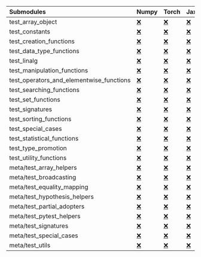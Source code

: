 | Submodules                               | Numpy                                                                                                                           | Torch                                                                                                                           | Jax                                                                                                                             | Tensorflow                                                                                                                      |
|:-----------------------------------------|:--------------------------------------------------------------------------------------------------------------------------------|:--------------------------------------------------------------------------------------------------------------------------------|:--------------------------------------------------------------------------------------------------------------------------------|:--------------------------------------------------------------------------------------------------------------------------------|
| test_array_object                        | <a href="https://github.com/unifyai/ivy/runs/8273337821?check_suite_focus=true" rel="noopener noreferrer" target="_blank">❌</a> | <a href="https://github.com/unifyai/ivy/runs/8273341359?check_suite_focus=true" rel="noopener noreferrer" target="_blank">❌</a> | <a href="https://github.com/unifyai/ivy/runs/8273345267?check_suite_focus=true" rel="noopener noreferrer" target="_blank">❌</a> | <a href="https://github.com/unifyai/ivy/runs/8273349561?check_suite_focus=true" rel="noopener noreferrer" target="_blank">❌</a> |
| test_constants                           | <a href="https://github.com/unifyai/ivy/runs/8273338023?check_suite_focus=true" rel="noopener noreferrer" target="_blank">❌</a> | <a href="https://github.com/unifyai/ivy/runs/8273341541?check_suite_focus=true" rel="noopener noreferrer" target="_blank">❌</a> | <a href="https://github.com/unifyai/ivy/runs/8273345438?check_suite_focus=true" rel="noopener noreferrer" target="_blank">❌</a> | <a href="https://github.com/unifyai/ivy/runs/8273349692?check_suite_focus=true" rel="noopener noreferrer" target="_blank">❌</a> |
| test_creation_functions                  | <a href="https://github.com/unifyai/ivy/runs/8273338150?check_suite_focus=true" rel="noopener noreferrer" target="_blank">❌</a> | <a href="https://github.com/unifyai/ivy/runs/8273341675?check_suite_focus=true" rel="noopener noreferrer" target="_blank">❌</a> | <a href="https://github.com/unifyai/ivy/runs/8273345603?check_suite_focus=true" rel="noopener noreferrer" target="_blank">❌</a> | <a href="https://github.com/unifyai/ivy/runs/8273349844?check_suite_focus=true" rel="noopener noreferrer" target="_blank">❌</a> |
| test_data_type_functions                 | <a href="https://github.com/unifyai/ivy/runs/8273338299?check_suite_focus=true" rel="noopener noreferrer" target="_blank">❌</a> | <a href="https://github.com/unifyai/ivy/runs/8273341846?check_suite_focus=true" rel="noopener noreferrer" target="_blank">❌</a> | <a href="https://github.com/unifyai/ivy/runs/8273345830?check_suite_focus=true" rel="noopener noreferrer" target="_blank">❌</a> | <a href="https://github.com/unifyai/ivy/runs/8273349973?check_suite_focus=true" rel="noopener noreferrer" target="_blank">❌</a> |
| test_linalg                              | <a href="https://github.com/unifyai/ivy/runs/8273338438?check_suite_focus=true" rel="noopener noreferrer" target="_blank">❌</a> | <a href="https://github.com/unifyai/ivy/runs/8273341996?check_suite_focus=true" rel="noopener noreferrer" target="_blank">❌</a> | <a href="https://github.com/unifyai/ivy/runs/8273345983?check_suite_focus=true" rel="noopener noreferrer" target="_blank">❌</a> | <a href="https://github.com/unifyai/ivy/runs/8273350076?check_suite_focus=true" rel="noopener noreferrer" target="_blank">❌</a> |
| test_manipulation_functions              | <a href="https://github.com/unifyai/ivy/runs/8273338582?check_suite_focus=true" rel="noopener noreferrer" target="_blank">❌</a> | <a href="https://github.com/unifyai/ivy/runs/8273342175?check_suite_focus=true" rel="noopener noreferrer" target="_blank">❌</a> | <a href="https://github.com/unifyai/ivy/runs/8273346140?check_suite_focus=true" rel="noopener noreferrer" target="_blank">❌</a> | <a href="https://github.com/unifyai/ivy/runs/8273350239?check_suite_focus=true" rel="noopener noreferrer" target="_blank">❌</a> |
| test_operators_and_elementwise_functions | <a href="https://github.com/unifyai/ivy/runs/8273338718?check_suite_focus=true" rel="noopener noreferrer" target="_blank">❌</a> | <a href="https://github.com/unifyai/ivy/runs/8273342357?check_suite_focus=true" rel="noopener noreferrer" target="_blank">❌</a> | <a href="https://github.com/unifyai/ivy/runs/8273346361?check_suite_focus=true" rel="noopener noreferrer" target="_blank">❌</a> | <a href="https://github.com/unifyai/ivy/runs/8273350405?check_suite_focus=true" rel="noopener noreferrer" target="_blank">❌</a> |
| test_searching_functions                 | <a href="https://github.com/unifyai/ivy/runs/8273338873?check_suite_focus=true" rel="noopener noreferrer" target="_blank">❌</a> | <a href="https://github.com/unifyai/ivy/runs/8273342506?check_suite_focus=true" rel="noopener noreferrer" target="_blank">❌</a> | <a href="https://github.com/unifyai/ivy/runs/8273346502?check_suite_focus=true" rel="noopener noreferrer" target="_blank">❌</a> | <a href="https://github.com/unifyai/ivy/runs/8273350566?check_suite_focus=true" rel="noopener noreferrer" target="_blank">❌</a> |
| test_set_functions                       | <a href="https://github.com/unifyai/ivy/runs/8273339012?check_suite_focus=true" rel="noopener noreferrer" target="_blank">❌</a> | <a href="https://github.com/unifyai/ivy/runs/8273342624?check_suite_focus=true" rel="noopener noreferrer" target="_blank">❌</a> | <a href="https://github.com/unifyai/ivy/runs/8273346643?check_suite_focus=true" rel="noopener noreferrer" target="_blank">❌</a> | <a href="https://github.com/unifyai/ivy/runs/8273350703?check_suite_focus=true" rel="noopener noreferrer" target="_blank">❌</a> |
| test_signatures                          | <a href="https://github.com/unifyai/ivy/runs/8273339164?check_suite_focus=true" rel="noopener noreferrer" target="_blank">❌</a> | <a href="https://github.com/unifyai/ivy/runs/8273342836?check_suite_focus=true" rel="noopener noreferrer" target="_blank">❌</a> | <a href="https://github.com/unifyai/ivy/runs/8273346784?check_suite_focus=true" rel="noopener noreferrer" target="_blank">❌</a> | <a href="https://github.com/unifyai/ivy/runs/8273350915?check_suite_focus=true" rel="noopener noreferrer" target="_blank">❌</a> |
| test_sorting_functions                   | <a href="https://github.com/unifyai/ivy/runs/8273339288?check_suite_focus=true" rel="noopener noreferrer" target="_blank">❌</a> | <a href="https://github.com/unifyai/ivy/runs/8273343014?check_suite_focus=true" rel="noopener noreferrer" target="_blank">❌</a> | <a href="https://github.com/unifyai/ivy/runs/8273346920?check_suite_focus=true" rel="noopener noreferrer" target="_blank">❌</a> | <a href="https://github.com/unifyai/ivy/runs/8273351050?check_suite_focus=true" rel="noopener noreferrer" target="_blank">❌</a> |
| test_special_cases                       | <a href="https://github.com/unifyai/ivy/runs/8273339425?check_suite_focus=true" rel="noopener noreferrer" target="_blank">❌</a> | <a href="https://github.com/unifyai/ivy/runs/8273343164?check_suite_focus=true" rel="noopener noreferrer" target="_blank">❌</a> | <a href="https://github.com/unifyai/ivy/runs/8273347110?check_suite_focus=true" rel="noopener noreferrer" target="_blank">❌</a> | <a href="https://github.com/unifyai/ivy/runs/8273351178?check_suite_focus=true" rel="noopener noreferrer" target="_blank">❌</a> |
| test_statistical_functions               | <a href="https://github.com/unifyai/ivy/runs/8273339551?check_suite_focus=true" rel="noopener noreferrer" target="_blank">❌</a> | <a href="https://github.com/unifyai/ivy/runs/8273343281?check_suite_focus=true" rel="noopener noreferrer" target="_blank">❌</a> | <a href="https://github.com/unifyai/ivy/runs/8273347248?check_suite_focus=true" rel="noopener noreferrer" target="_blank">❌</a> | <a href="https://github.com/unifyai/ivy/runs/8273351316?check_suite_focus=true" rel="noopener noreferrer" target="_blank">❌</a> |
| test_type_promotion                      | <a href="https://github.com/unifyai/ivy/runs/8273339693?check_suite_focus=true" rel="noopener noreferrer" target="_blank">❌</a> | <a href="https://github.com/unifyai/ivy/runs/8273343401?check_suite_focus=true" rel="noopener noreferrer" target="_blank">❌</a> | <a href="https://github.com/unifyai/ivy/runs/8273347380?check_suite_focus=true" rel="noopener noreferrer" target="_blank">❌</a> | <a href="https://github.com/unifyai/ivy/runs/8273351483?check_suite_focus=true" rel="noopener noreferrer" target="_blank">❌</a> |
| test_utility_functions                   | <a href="https://github.com/unifyai/ivy/runs/8273339857?check_suite_focus=true" rel="noopener noreferrer" target="_blank">❌</a> | <a href="https://github.com/unifyai/ivy/runs/8273343574?check_suite_focus=true" rel="noopener noreferrer" target="_blank">❌</a> | <a href="https://github.com/unifyai/ivy/runs/8273347583?check_suite_focus=true" rel="noopener noreferrer" target="_blank">❌</a> | <a href="https://github.com/unifyai/ivy/runs/8273351660?check_suite_focus=true" rel="noopener noreferrer" target="_blank">❌</a> |
| meta/test_array_helpers                  | <a href="https://github.com/unifyai/ivy/runs/8273340007?check_suite_focus=true" rel="noopener noreferrer" target="_blank">❌</a> | <a href="https://github.com/unifyai/ivy/runs/8273343784?check_suite_focus=true" rel="noopener noreferrer" target="_blank">❌</a> | <a href="https://github.com/unifyai/ivy/runs/8273347813?check_suite_focus=true" rel="noopener noreferrer" target="_blank">❌</a> | <a href="https://github.com/unifyai/ivy/runs/8273351785?check_suite_focus=true" rel="noopener noreferrer" target="_blank">❌</a> |
| meta/test_broadcasting                   | <a href="https://github.com/unifyai/ivy/runs/8273340173?check_suite_focus=true" rel="noopener noreferrer" target="_blank">❌</a> | <a href="https://github.com/unifyai/ivy/runs/8273343937?check_suite_focus=true" rel="noopener noreferrer" target="_blank">❌</a> | <a href="https://github.com/unifyai/ivy/runs/8273347976?check_suite_focus=true" rel="noopener noreferrer" target="_blank">❌</a> | <a href="https://github.com/unifyai/ivy/runs/8273351923?check_suite_focus=true" rel="noopener noreferrer" target="_blank">❌</a> |
| meta/test_equality_mapping               | <a href="https://github.com/unifyai/ivy/runs/8273340376?check_suite_focus=true" rel="noopener noreferrer" target="_blank">❌</a> | <a href="https://github.com/unifyai/ivy/runs/8273344069?check_suite_focus=true" rel="noopener noreferrer" target="_blank">❌</a> | <a href="https://github.com/unifyai/ivy/runs/8273348144?check_suite_focus=true" rel="noopener noreferrer" target="_blank">❌</a> | <a href="https://github.com/unifyai/ivy/runs/8273352045?check_suite_focus=true" rel="noopener noreferrer" target="_blank">❌</a> |
| meta/test_hypothesis_helpers             | <a href="https://github.com/unifyai/ivy/runs/8273340530?check_suite_focus=true" rel="noopener noreferrer" target="_blank">❌</a> | <a href="https://github.com/unifyai/ivy/runs/8273344220?check_suite_focus=true" rel="noopener noreferrer" target="_blank">❌</a> | <a href="https://github.com/unifyai/ivy/runs/8273348371?check_suite_focus=true" rel="noopener noreferrer" target="_blank">❌</a> | <a href="https://github.com/unifyai/ivy/runs/8273352174?check_suite_focus=true" rel="noopener noreferrer" target="_blank">❌</a> |
| meta/test_partial_adopters               | <a href="https://github.com/unifyai/ivy/runs/8273340669?check_suite_focus=true" rel="noopener noreferrer" target="_blank">❌</a> | <a href="https://github.com/unifyai/ivy/runs/8273344366?check_suite_focus=true" rel="noopener noreferrer" target="_blank">❌</a> | <a href="https://github.com/unifyai/ivy/runs/8273348713?check_suite_focus=true" rel="noopener noreferrer" target="_blank">❌</a> | <a href="https://github.com/unifyai/ivy/runs/8273352306?check_suite_focus=true" rel="noopener noreferrer" target="_blank">❌</a> |
| meta/test_pytest_helpers                 | <a href="https://github.com/unifyai/ivy/runs/8273340791?check_suite_focus=true" rel="noopener noreferrer" target="_blank">❌</a> | <a href="https://github.com/unifyai/ivy/runs/8273344499?check_suite_focus=true" rel="noopener noreferrer" target="_blank">❌</a> | <a href="https://github.com/unifyai/ivy/runs/8273348895?check_suite_focus=true" rel="noopener noreferrer" target="_blank">❌</a> | <a href="https://github.com/unifyai/ivy/runs/8273352437?check_suite_focus=true" rel="noopener noreferrer" target="_blank">❌</a> |
| meta/test_signatures                     | <a href="https://github.com/unifyai/ivy/runs/8273340926?check_suite_focus=true" rel="noopener noreferrer" target="_blank">❌</a> | <a href="https://github.com/unifyai/ivy/runs/8273344708?check_suite_focus=true" rel="noopener noreferrer" target="_blank">❌</a> | <a href="https://github.com/unifyai/ivy/runs/8273349070?check_suite_focus=true" rel="noopener noreferrer" target="_blank">❌</a> | <a href="https://github.com/unifyai/ivy/runs/8273352593?check_suite_focus=true" rel="noopener noreferrer" target="_blank">❌</a> |
| meta/test_special_cases                  | <a href="https://github.com/unifyai/ivy/runs/8273341049?check_suite_focus=true" rel="noopener noreferrer" target="_blank">❌</a> | <a href="https://github.com/unifyai/ivy/runs/8273344865?check_suite_focus=true" rel="noopener noreferrer" target="_blank">❌</a> | <a href="https://github.com/unifyai/ivy/runs/8273349253?check_suite_focus=true" rel="noopener noreferrer" target="_blank">❌</a> | <a href="https://github.com/unifyai/ivy/runs/8273352709?check_suite_focus=true" rel="noopener noreferrer" target="_blank">❌</a> |
| meta/test_utils                          | <a href="https://github.com/unifyai/ivy/runs/8273341199?check_suite_focus=true" rel="noopener noreferrer" target="_blank">❌</a> | <a href="https://github.com/unifyai/ivy/runs/8273345036?check_suite_focus=true" rel="noopener noreferrer" target="_blank">❌</a> | <a href="https://github.com/unifyai/ivy/runs/8273349402?check_suite_focus=true" rel="noopener noreferrer" target="_blank">❌</a> | <a href="https://github.com/unifyai/ivy/runs/8273352843?check_suite_focus=true" rel="noopener noreferrer" target="_blank">❌</a> |